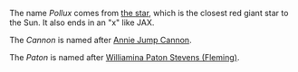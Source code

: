 The name _Pollux_ comes from [the star](<https://en.wikipedia.org/wiki/Pollux_(star)>),
which is the closest red giant star to the Sun. It also ends in an "x" like JAX.

The _Cannon_ is named after
[Annie Jump Cannon](https://en.wikipedia.org/wiki/Annie_Jump_Cannon).

The _Paton_ is named after
[Williamina Paton Stevens (Fleming)](https://en.wikipedia.org/wiki/Williamina_Fleming).

